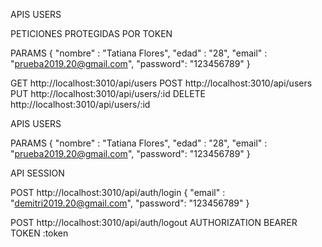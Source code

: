 APIS USERS

PETICIONES PROTEGIDAS POR TOKEN

PARAMS
{
"nombre" : "Tatiana Flores",
"edad" : "28",
"email" : "prueba2019.20@gmail.com",
"password": "123456789"
}

GET http://localhost:3010/api/users
POST http://localhost:3010/api/users
PUT http://localhost:3010/api/users/:id
DELETE http://localhost:3010/api/users/:id

APIS USERS

PARAMS
{
"nombre" : "Tatiana Flores",
"edad" : "28",
"email" : "prueba2019.20@gmail.com",
"password": "123456789"
}

API SESSION

POST http://localhost:3010/api/auth/login
{
"email" : "demitri2019.20@gmail.com",
"password": "123456789"
}

POST http://localhost:3010/api/auth/logout
AUTHORIZATION BEARER TOKEN :token